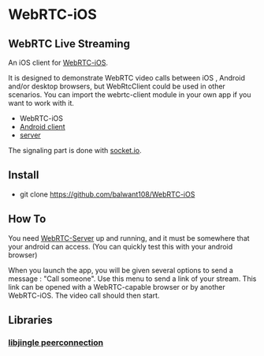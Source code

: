 # WebRTC-iOS


## WebRTC Live Streaming

An iOS client for [WebRTC-iOS](https://github.com/balwant108/WebRTC-iOS).

It is designed to demonstrate WebRTC video calls between iOS , Android and/or desktop browsers, but WebRtcClient could be used in other scenarios.
You can import the webrtc-client module in your own app if you want to work with it.

- WebRTC-iOS
- [Android client](https://github.com/balwant108/WebRTC-Android)
- [server](https://github.com/balwant108/WebRTC-Server)

The signaling part is done with [socket.io](socket.io).

## Install

* git clone https://github.com/balwant108/WebRTC-iOS

## How To

You need [WebRTC-Server](https://github.com/balwant108/WebRTC-Server) up and running, and it must be somewhere that your android can access. (You can quickly test this with your android browser)

When you launch the app, you will be given several options to send a message : "Call someone".
Use this menu to send a link of your stream. This link can be opened with a WebRTC-capable browser or by another WebRTC-iOS.
The video call should then start.

## Libraries

### [libjingle peerconnection](https://code.google.com/p/webrtc/)

